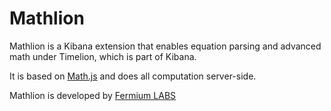 # Mathlion

Mathlion is a Kibana extension that enables equation parsing and advanced math under Timelion, which is part of Kibana.

It is based on [Math.js](http://mathjs.org/) and does all computation server-side.

Mathlion is developed  by [Fermium LABS](https://fermiumlabs.com/)
